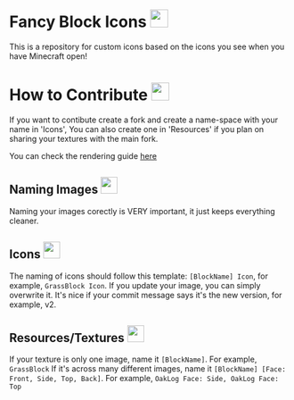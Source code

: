 # Fancy Block Icons <img src="https://github.com/LarsMans64/FancyBlockIcons/blob/main/assets/Icons/LarsMans/grass_iso.png?raw=true" alt="" width="32">

This is a repository for custom icons based on the icons you see when you have Minecraft open!

# How to Contribute <img src="https://github.com/LarsMans64/FancyBlockIcons/blob/main/assets/Icons/LarsMans/crafting_table_iso.png?raw=true" alt="" width="32">

If you want to contibute create a fork and create a name-space with your name in 'Icons', You can also create one in 'Resources' if you plan on sharing your textures with the main fork.

You can check the rendering guide [here](/RENDERS.md)

## Naming Images <img src="https://github.com/LarsMans64/FancyBlockIcons/blob/main/assets/Icons/Cubeoidal/chest.png?raw=true" alt="" width="30">

Naming your images corectly is VERY important, it just keeps everything cleaner.

## Icons <img src="https://github.com/LarsMans64/FancyBlockIcons/blob/main/assets/Icons/LarsMans/amethyst_iso.png?raw=true" alt="" width="30">

The naming of icons should follow this template: `[BlockName] Icon`, for example, `GrassBlock Icon`. If you update your image, you can simply overwrite it. It's nice if your commit message says it's the new version, for example, v2.    

## Resources/Textures <img src="https://github.com/LarsMans64/FancyBlockIcons/blob/main/assets/Icons/LarsMans/enchanting_table_iso3.png?raw=true" alt="" width="30">

If your texture is only one image, name it `[BlockName]`. For example, `GrassBlock`
If it's across many different images, name it `[BlockName] [Face: Front, Side, Top, Back]`. For example, `OakLog Face: Side, OakLog Face: Top`
